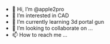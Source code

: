 - 👋 Hi, I’m @apple2pro
- 👀 I’m interested in CAD
- 🌱 I’m currently learning 3d portal gun 
- 💞️ I’m looking to collaborate on ...
- 📫 How to reach me ...

<!---
apple2pro/apple2pro is a ✨ special ✨ repository because its `README.md` (this file) appears on your GitHub profile.
You can click the Preview link to take a look at your changes.
--->

